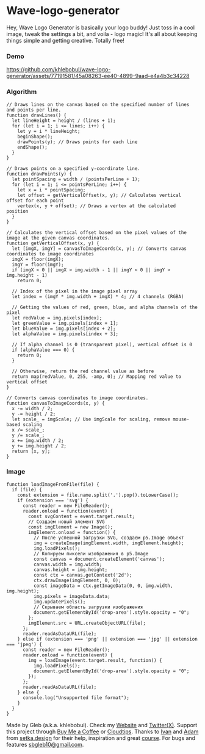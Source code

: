# Wave-logo-generator

Hey, Wave Logo Generator is basically your logo buddy! Just toss in a cool image, tweak the settings a bit, and voila - logo magic! It's all about keeping things simple and getting creative. Totally free!

### Demo

https://github.com/khlebobul/wave-logo-generator/assets/77191581/45a08263-ee40-4899-9aad-e4a4b3c34228


### Algorithm
```
// Draws lines on the canvas based on the specified number of lines and points per line.
function drawLines() {
  let lineHeight = height / (lines + 1);
  for (let i = 1; i <= lines; i++) {
    let y = i * lineHeight;
    beginShape();
    drawPoints(y); // Draws points for each line
    endShape();
  }
}

// Draws points on a specified y-coordinate line.
function drawPoints(y) {
  let pointSpacing = width / (pointsPerLine + 1);
  for (let i = 1; i <= pointsPerLine; i++) {
    let x = i * pointSpacing;
    let offset = getVerticalOffset(x, y); // Calculates vertical offset for each point
    vertex(x, y + offset); // Draws a vertex at the calculated position
  }
}

// Calculates the vertical offset based on the pixel values of the image at the given canvas coordinates.
function getVerticalOffset(x, y) {
  let [imgX, imgY] = canvasToImageCoords(x, y); // Converts canvas coordinates to image coordinates
  imgX = floor(imgX);
  imgY = floor(imgY);
  if (imgX < 0 || imgX > img.width - 1 || imgY < 0 || imgY > img.height - 1)
    return 0;

  // Index of the pixel in the image pixel array
  let index = (imgY * img.width + imgX) * 4; // 4 channels (RGBA)
  
  // Getting the values of red, green, blue, and alpha channels of the pixel
  let redValue = img.pixels[index];
  let greenValue = img.pixels[index + 1];
  let blueValue = img.pixels[index + 2];
  let alphaValue = img.pixels[index + 3];
  
  // If alpha channel is 0 (transparent pixel), vertical offset is 0
  if (alphaValue === 0) {
    return 0;
  }
  
  // Otherwise, return the red channel value as before
  return map(redValue, 0, 255, -amp, 0); // Mapping red value to vertical offset
}

// Converts canvas coordinates to image coordinates.
function canvasToImageCoords(x, y) {
  x -= width / 2;
  y -= height / 2;
  let scale_ = imgScale; // Use imgScale for scaling, remove mouse-based scaling
  x /= scale_;
  y /= scale_;
  x += img.width / 2;
  y += img.height / 2;
  return [x, y];
}

```

### Image 

```
function loadImageFromFile(file) {
  if (file) {
    const extension = file.name.split('.').pop().toLowerCase();
    if (extension === 'svg') {
      const reader = new FileReader();
      reader.onload = function(event) {
        const svgContent = event.target.result;
        // Создаем новый элемент SVG
        const imgElement = new Image();
        imgElement.onload = function() {
          // После успешной загрузки SVG, создаем p5.Image объект
          img = createImage(imgElement.width, imgElement.height);
          img.loadPixels();
          // Копируем пиксели изображения в p5.Image
          const canvas = document.createElement('canvas');
          canvas.width = img.width;
          canvas.height = img.height;
          const ctx = canvas.getContext('2d');
          ctx.drawImage(imgElement, 0, 0);
          const imageData = ctx.getImageData(0, 0, img.width, img.height);
          img.pixels = imageData.data;
          img.updatePixels();
          // Скрываем область загрузки изображения
          document.getElementById('drop-area').style.opacity = "0";
        };
        imgElement.src = URL.createObjectURL(file);
      };
      reader.readAsDataURL(file);
    } else if (extension === 'png' || extension === 'jpg' || extension === 'jpeg') {
      const reader = new FileReader();
      reader.onload = function(event) {
        img = loadImage(event.target.result, function() {
          img.loadPixels();
          document.getElementById('drop-area').style.opacity = "0";
        });
      };
      reader.readAsDataURL(file);
    } else {
      console.log("Unsupported file format");
    }
  }
}
```

Made by Gleb (a.k.a. khlebobul). Check my [Website](https://bento.me/khlebobul) and [Twitter(X)](https://twitter.com/khlebobul).
Support this project through [Buy Me a Coffee](https://bmc.link/khlebobul) or [Cloudtips](https://pay.cloudtips.ru/p/edff283a).
Thanks to [Ivan](https://ivandianov.com/) and [Adam](https://cdarr.ru/) from [setka.design](https://setka.design) for their help, inspiration and great [course](https://setka.design).
For bugs and features [sbgleb10@gmail.com](mailto:sbgleb10@gmail.com).
